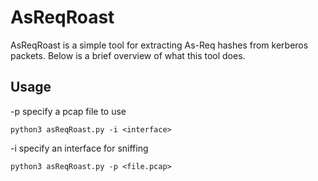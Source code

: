 # AsReqRoast

AsReqRoast is a simple tool for extracting As-Req hashes from kerberos packets. Below is a brief overview of what this tool does.




## Usage

-p specify a pcap file to use

```
python3 asReqRoast.py -i <interface>
```
  
-i specify an interface for sniffing

```
python3 asReqRoast.py -p <file.pcap>
```

